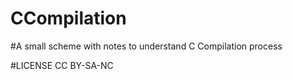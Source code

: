 # CCompilation

#A small scheme with notes to understand C Compilation process 

#LICENSE CC BY-SA-NC
